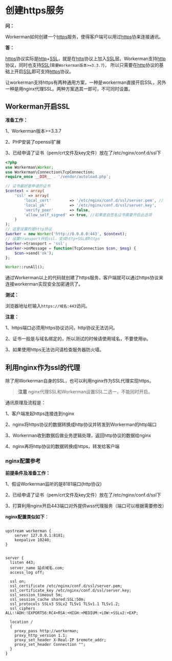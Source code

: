 # 创建https服务

**问：**

Workerman如何创建一个[https](https://baike.baidu.com/item/https)服务，使得客户端可以用过[https](https://baike.baidu.com/item/https)协来连接通讯。


**答：**

[https](https://baike.baidu.com/item/https)协议实际是[http](https://baike.baidu.com/item/http)+[SSL](https://baike.baidu.com/item/ssl)，就是在[http](https://baike.baidu.com/item/http)协议上加入[SSL](https://baike.baidu.com/item/ssl)层。Workerman支持[http](https://baike.baidu.com/item/http)协议，同时也支持[SSL](https://baike.baidu.com/item/ssl)(```需要Workerman版本>=3.3.7```)，
所以只需要在[http](https://baike.baidu.com/item/http)协议的基础上开启[SSL](https://baike.baidu.com/item/ssl)即可支持[https](https://baike.baidu.com/item/https)协议。

让workerman支持https有两种通用方案，一种是workerman直接开启SSL，另外一种是用nginx代理SSL。两种方案选其一即可，不可同时设置。

## Workerman开启SSL

**准备工作：**

1、Workerman版本>=3.3.7

2、PHP安装了openssl扩展

3、已经申请了证书（pem/crt文件及key文件）放在了/etc/nginx/conf.d/ssl下

```php
<?php
use Workerman\Worker;
use Workerman\Connection\TcpConnection;
require_once __DIR__ . '/vendor/autoload.php';

// 证书最好是申请的证书
$context = array(
    'ssl' => array(
        'local_cert'        => '/etc/nginx/conf.d/ssl/server.pem', // 也可以是crt文件
        'local_pk'          => '/etc/nginx/conf.d/ssl/server.key',
        'verify_peer'       => false,
        'allow_self_signed' => true, //如果是自签名证书需要开启此选项
    )
);
// 这里设置的是http协议
$worker = new Worker('http://0.0.0.0:443', $context);
// 设置transport开启ssl，变成http+SSL即https
$worker->transport = 'ssl';
$worker->onMessage = function(TcpConnection $con, $msg) {
    $con->send('ok');
};

Worker::runAll();
```

通过Workerman以上的代码就创建了https服务，客户端就可以通过https协议来连接workerman实现安全加密通讯了。

**测试：**

浏览器地址栏输入```https://域名:443```访问。

**注意：**

1、https端口必须用https协议访问，http协议无法访问。

2、证书一般是与域名绑定的，所以测试的时候请使用域名，不要使用ip。

3、如果使用https无法访问请检查服务器防火墙。


## 利用nginx作为ssl的代理

除了用Workerman自身的SSL，也可以利用nginx作为SSL代理实现https。

> **注意**
> nginx代理SSL和Workerman设置SSL二选一，不能同时开启。

通讯原理及流程是：

1、客户端发起https连接连到nginx

2、nginx将https协议的数据转换成http协议并转发到Workerman的http端口

3、Workerman收到数据后做业务逻辑处理，返回http协议的数据给nginx

4、nginx再将http协议的数据转换成https，转发给客户端


### nginx配置参考
**前提条件及准备工作：**

1、假设Workerman监听的是8181端口(http协议)

2、已经申请了证书（pem/crt文件及key文件）放在了/etc/nginx/conf.d/ssl下

3、打算利用nginx开启443端口对外提供wss代理服务（端口可以根据需要修改）

**nginx配置类似如下**：

```

upstream workerman {
    server 127.0.0.1:8181;
    keepalive 10240;
}


server {
  listen 443;
  server_name 站点域名.com;
  access_log off;
  
  ssl on;
  ssl_certificate /etc/nginx/conf.d/ssl/server.pem;
  ssl_certificate_key /etc/nginx/conf.d/ssl/server.key;
  ssl_session_timeout 5m;
  ssl_session_cache shared:SSL:50m;
  ssl_protocols SSLv3 SSLv2 TLSv1 TLSv1.1 TLSv1.2;
  ssl_ciphers ALL:!ADH:!EXPORT56:RC4+RSA:+HIGH:+MEDIUM:+LOW:+SSLv2:+EXP;

  location /
  {
    proxy_pass http://workerman;
    proxy_http_version 1.1;
    proxy_set_header X-Real-IP $remote_addr;
    proxy_set_header Connection "";
  }
}
```

